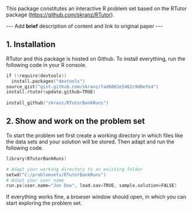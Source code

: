 This package constitutes an interactive R problem set based on the RTutor package (https://github.com/skranz/RTutor). 

--- Add **brief** description of content and link to original paper ---

## 1. Installation

RTutor and this package is hosted on Github. To install everything, run the following code in your R console.
```s
if (!require(devtools))
  install.packages("devtools")
source_gist("gist.github.com/skranz/fad6062e5462c9d0efe4")
install.rtutor(update.github=TRUE)
  
install_github("skranz/RTutorBankRuns")
```

## 2. Show and work on the problem set
To start the problem set first create a working directory in which files like the data sets and your solution will be stored. Then adapt and run the following code.
```s
library(RTutorBankRuns)

# Adapt your working directory to an existing folder
setwd("C:/problemsets/RTutorBankRuns")
# Adapt your user name
run.ps(user.name="Jon Doe", load.sav=TRUE, sample.solution=FALSE)
```
If everything works fine, a browser window should open, in which you can start exploring the problem set.
